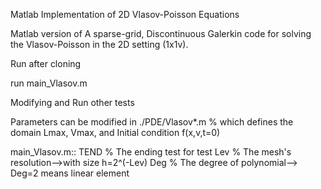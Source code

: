 Matlab Implementation of 2D Vlasov-Poisson Equations

Matlab version of 
A sparse-grid, Discontinuous Galerkin code for solving the Vlasov-Poisson 
in the 2D setting (1x1v).

Run
after cloning

run main_Vlasov.m

Modifying and Run other tests

Parameters can be modified in
./PDE/Vlasov*.m
% which defines the domain Lmax, Vmax, and Initial condition f(x,v,t=0)

main_Vlasov.m::
 TEND % The ending test for test
 Lev  % The mesh's resolution-->with size h=2^(-Lev)
 Deg  % The degree of polynomial--> Deg=2 means linear element